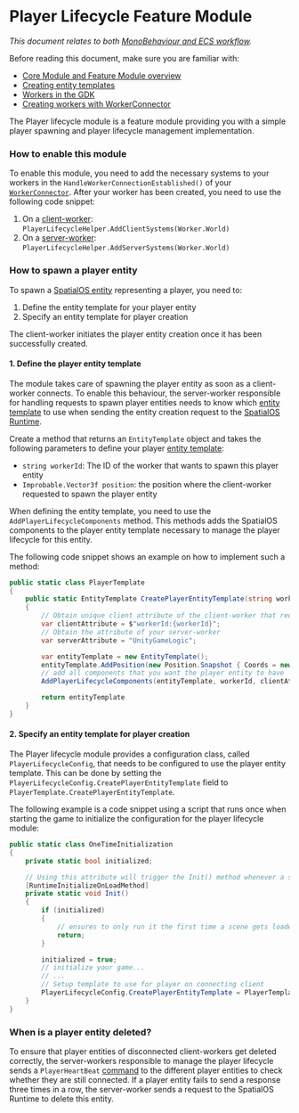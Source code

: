 [//]: # (Doc of docs reference 36)
[//]: # (TODO - technical writer review)

# Player Lifecycle Feature Module
_This document relates to both [MonoBehaviour and  ECS workflow]({{urlRoot}}/content/intro-workflows-spatialos-entities)._

Before reading this document, make sure you are familiar with:

  * [Core Module and Feature Module overview]({{urlRoot}}/content/modules/core-and-feature-module-overview)
  * [Creating entity templates]({{urlRoot}}/content/entity-templates)
  * [Workers in the GDK]({{urlRoot}}/content/workers/workers-in-the-gdk)
  * [Creating workers with WorkerConnector]({{urlRoot}}/content/gameobject/api-workerconnector)

The Player lifecycle module is a feature module providing you with a simple player spawning and player lifecycle management implementation.

### How to enable this module

To enable this module, you need to add the necessary systems to your workers in the `HandleWorkerConnectionEstablished()` of your [`WorkerConnector`]({{urlRoot}}/content/gameobject/creating-workers-with-workerconnector).
After your worker has been created, you need to use the following code snippet:

1. On a [client-worker]({{urlRoot}}/content/glossary#client-worker): `PlayerLifecycleHelper.AddClientSystems(Worker.World)`
1. On a [server-worker]({{urlRoot}}/content/glossary#server-worker): `PlayerLifecycleHelper.AddServerSystems(Worker.World)`

### How to spawn a player entity

To spawn a [SpatialOS entity]({{urlRoot}}/content/glossary#spatialos-entity) representing
a player, you need to:

1. Define the entity template for your player entity
1. Specify an entity template for player creation

The client-worker initiates the player entity creation once it has been successfully created.

#### 1. Define the player entity template

The module takes care of spawning the player entity as soon as a client-worker connects. To enable this behaviour, the server-worker responsible for handling requests to spawn player entities needs to know which [entity template]({{urlRoot}}/content/entity-templates) to use when sending the entity creation request to the [SpatialOS Runtime]({{urlRoot}}/content/glossary#spatialos-runtime).

Create a method that returns an `EntityTemplate` object and takes the following parameters to define your player [entity template]({{urlRoot}}/content/entity-templates):

* `string workerId`: The ID of the worker that wants to spawn this player entity
*  `Improbable.Vector3f position`: the position where  the client-worker requested to spawn the player entity

When defining the entity template, you need to use the `AddPlayerLifecycleComponents` method.
This methods adds the SpatialOS components to the player entity template necessary to manage the player lifecycle for this entity.

The following code snippet shows an example on how to implement such a method:
```csharp
public static class PlayerTemplate
{
    public static EntityTemplate CreatePlayerEntityTemplate(string workerId, Improbable.Vector3f position)
    {
        // Obtain unique client attribute of the client-worker that requested the player entity
        var clientAttribute = $"workerId:{workerId}";
        // Obtain the attribute of your server-worker
        var serverAttribute = "UnityGameLogic";

        var entityTemplate = new EntityTemplate();
        entityTemplate.AddPosition(new Position.Snapshot { Coords = new Coordinates(position.x, position.y, position.z) }, serverAttribute);
        // add all components that you want the player entity to have
        AddPlayerLifecycleComponents(entityTemplate, workerId, clientAttribute, serverAttribute);

        return entityTemplate
    }
}
```

#### 2. Specify an entity template for player creation

The Player lifecycle module provides a configuration class, called `PlayerLifecycleConfig`, that needs to be configured to use the player entity template.
This can be done by setting the `PlayerLifecycleConfig.CreatePlayerEntityTemplate` field to `PlayerTemplate.CreatePlayerEntityTemplate`.

The following example is a code snippet using a script that runs once when starting the game to initialize the configuration for the player lifecycle module:
```csharp
public static class OneTimeInitialization
{
    private static bool initialized;

    // Using this attribute will trigger the Init() method whenever a scene gets loaded.
    [RuntimeInitializeOnLoadMethod]
    private static void Init()
    {
        if (initialized)
        {
            // ensures to only run it the first time a scene gets loaded.
            return;
        }

        initialized = true;
        // initialize your game...
        // ...
        // Setup template to use for player on connecting client
        PlayerLifecycleConfig.CreatePlayerEntityTemplate = PlayerTemplate.CreatePlayerEntityTemplate;
    }
}
```

### When is a player entity deleted?

To ensure that player entities of disconnected client-workers get deleted correctly,
the server-workers responsible to manage the player lifecycle sends a `PlayerHeartBeat` [command]({{urlRoot}}/content/world-component-commands-requests-responses) to the different player entities to check whether they are still connected. If a player entity fails to send a response three times in a row, the server-worker sends a request to the SpatialOS Runtime to delete this entity.